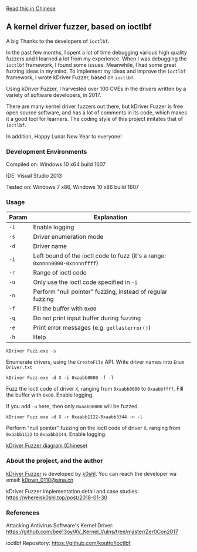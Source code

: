 [Read this in Chinese](README.md)

## A kernel driver fuzzer, based on ioctlbf

A big Thanks to the developers of `ioctlbf`.

In the past few months, I spent a lot of time debugging various high quality fuzzers and I learned a lot from my experience. When I was debugging the `ioctlbf` framework, I found some issues. Meanwhile, I had some great fuzzing ideas in my mind. To implement my ideas and improve the `ioctlbf` framework, I wrote kDriver Fuzzer, based on `ioctlbf`.

Using kDriver Fuzzer, I harvested over 100 CVEs in the drivers written by a variety of software developers, in 2017.

There are many kernel driver fuzzers out there, but kDriver Fuzzer is free open source software, and has a lot of comments in its code, which makes it a good tool for learners. The coding style of this project imitates that of `ioctlbf`.

In addition, Happy Lunar New Year to everyone!

### Development Environments

Compiled on: Windows 10 x64 build 1607

IDE: Visual Studio 2013

Tested on: Windows 7 x86, Windows 10 x86 build 1607

### Usage

| Param | Explanation    |
|-------|----------------|
| `-l`  | Enable logging |
| `-s`  | Driver enumeration mode |
| `-d`  | Driver name |
| `-i`  | Left bound of the ioctl code to fuzz (it's a range: `0xnnnn0000-0xnnnnffff`) |
| `-r`  | Range of ioctl code |
| `-u`  | Only use the ioctl code specified in `-i` |
| `-n`  | Perform "null pointer" fuzzing, instead of regular fuzzing |
| `-f`  | Fill the buffer with `0x00` |
| `-q`  | Do not print input buffer during fuzzing |
| `-e`  | Print error messages (e.g. `getlasterror()`) |
| `-h`  | Help |


```
kDriver Fuzz.exe -s
```

Enumerate drivers, using the `CreateFile` API. Write driver names into `Enum Driver.txt`


```
kDriver Fuzz.exe -d X -i 0xaabb0000 -f -l
```

Fuzz the ioctl code of driver `X`, ranging from `0xaabb0000` to `0xaabbffff`. Fill the buffer with `0x00`. Enable logging.

If you add `-u` here, then only `0xaabb0000` will be fuzzed.


```
kDriver Fuzz.exe -d X -r 0xaabb1122-0xaabb3344 -n -l
```

Perform "null pointer" fuzzing on the ioctl code of driver `X`, ranging from `0xaabb1122` to `0xaabb3344`. Enable logging.

[kDriver Fuzzer diagram (Chinese)](https://github.com/k0keoyo/kDriver-Fuzzer/blob/master/framework.png)


### About the project, and the author

[kDriver Fuzzer](https://github.com/k0keoyo/kDriver-Fuzzer) is developed by [k0shl](https://whereisk0shl.top). You can reach the developer via email: k0pwn_0110@sina.cn

kDriver Fuzzer implementation detail and case studies: https://whereisk0shl.top/post/2018-01-30

### References

Attacking Antivirus Software's Kernel Driver: https://github.com/bee13oy/AV_Kernel_Vulns/tree/master/Zer0Con2017

ioctlbf Repository: https://github.com/koutto/ioctlbf
